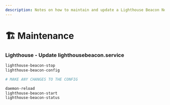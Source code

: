 ```yaml
---
description: Notes on how to maintain and update a Lighthouse Beacon Node.
---
```


# 🏗️ Maintenance

### Lighthouse - Update lighthousebeacon.service

```bash
lighthouse-beacon-stop
lighthouse-beacon-config

# MAKE ANY CHANGES TO THE CONFIG

daemon-reload
lighthouse-beacon-start
lighthouse-beacon-status
```
